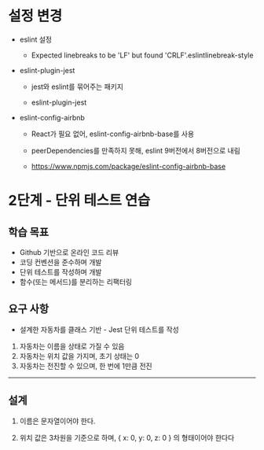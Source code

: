 # 설정 변경 

- eslint 설정 

    - Expected linebreaks to be 'LF' but found 'CRLF'.eslintlinebreak-style

- eslint-plugin-jest 

    - jest와 eslint를 묶어주는 패키지

    - eslint-plugin-jest

- eslint-config-airbnb

    - React가 필요 없어, eslint-config-airbnb-base를 사용 

    - peerDependencies를 만족하지 못해, eslint 9버전에서 8버전으로 내림 

    - https://www.npmjs.com/package/eslint-config-airbnb-base

# 2단계 - 단위 테스트 연습 



## 학습 목표 

- Github 기반으로 온라인 코드 리뷰
- 코딩 컨벤션을 준수하며 개발
- 단위 테스트를 작성하며 개발
- 함수(또는 메서드)를 분리하는 리팩터링

## 요구 사항 

- 설계한 자동차를 클래스 기반 - Jest 단위 테스트를 작성

1. 자동차는 이름을 상태로 가질 수 있음 
2. 자동차는 위치 값을 가지며, 초기 상태는 0
3. 자동차는 전진할 수 있으며, 한 번에 1만큼 전진 

---

## 설계 

1. 이름은 문자열이어야 한다.

2. 위치 값은 3차원을 기준으로 하며, { x: 0, y: 0, z: 0 } 의 형태이어야 한다다